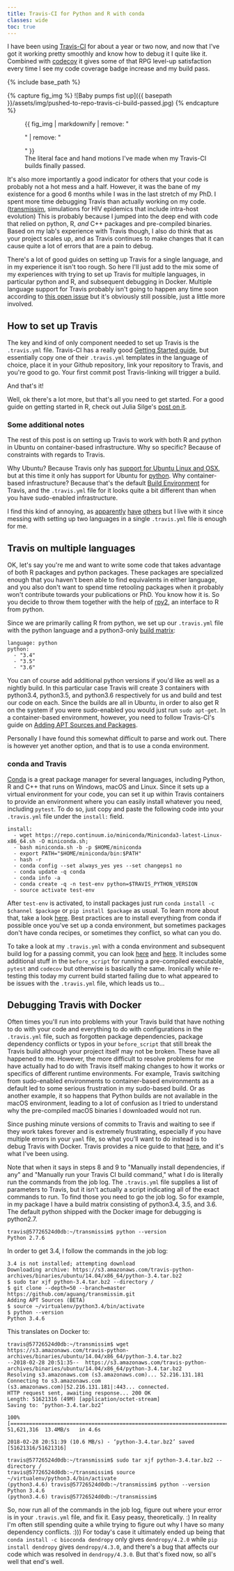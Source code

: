 ```yaml
---
title: Travis-CI for Python and R with conda
classes: wide
toc: true
---
```


I have been using [Travis-CI](travis-ci.org) for about a year or two now, and now that I've got it working pretty smoothly and know how to debug it I quite like it. Combined with [codecov](https://codecov.io/) it gives some of that RPG level-up satisfaction every time I see my code coverage badge increase and my build pass.

{% include base_path %}

{% capture fig_img %}
![Baby pumps fist up]({{ basepath }}/assets/img/pushed-to-repo-travis-ci-build-passed.jpg)
{% endcapture %}

<figure>
  {{ fig_img | markdownify | remove: "<p>" | remove: "</p>" }}
  <figcaption>The literal face and hand motions I've made when my Travis-CI builds finally passed.</figcaption>
</figure>

It's also more importantly a good indicator for others that your code is probably not a hot mess and a half. However, it was the bane of my existence for a good 6 months while I was in the last stretch of my PhD. I spent more time debugging Travis than actually working on my code. ([transmissim](https://github.com/aguang/transmissim), simulations for HIV epidemics that include intra-host evolution) This is probably because I jumped into the deep end with code that relied on python, R, *and* C++ packages and pre-compiled binaries. Based on my lab's experience with Travis though, I also do think that as your project scales up, and as Travis continues to make changes that it can cause quite a lot of errors that are a pain to debug.

There's a lot of good guides on setting up Travis for a single language, and in my experience it isn't too rough. So here I'll just add to the mix some of my experiences with trying to set up Travis for multiple languages, in particular python and R, and subsequent debugging in Docker. Multiple language support for Travis probably isn't going to happen any time soon according to [this open issue](https://github.com/travis-ci/travis-ci/issues/4090) but it's obviously still possible, just a little more involved.

## How to set up Travis
The key and kind of only component needed to set up Travis is the `.travis.yml` file. Travis-CI has a really good [Getting Started guide](https://docs.travis-ci.com/user/getting-started/), but essentially copy one of their `.travis.yml` templates in the language of choice, place it in your Github repository, link your repository to Travis, and you're good to go. Your first commit post Travis-linking will trigger a build.

And that's it!

Well, ok there's a lot more, but that's all you need to get started. For a good guide on getting started in R, check out Julia Silge's [post on it]((https://juliasilge.com/blog/beginners-guide-to-travis/)).

### Some additional notes

The rest of this post is on setting up Travis to work with both R and python in Ubuntu on container-based infrastructure. Why so specific? Because of constraints with regards to Travis.

Why Ubuntu? Because Travis only has [support for Ubuntu Linux and OSX](https://docs.travis-ci.com/user/multi-os/), but at this time it only has support for Ubuntu for [python](https://docs.travis-ci.com/user/languages/python/). Why container-based infrastructure? Because that's the default [Build Environment](https://docs.travis-ci.com/user/reference/overview/) for Travis, and the `.travis.yml` file for it looks quite a bit different than when you have sudo-enabled infrastructure.

I find this kind of annoying, as [apparently](https://stackoverflow.com/questions/32535195/how-to-run-tests-on-centos-7-with-travis-ci) [have](https://github.com/travis-ci/travis-ci/issues/2312) [others](https://eddelbuettel.github.io/r-travis/) but I live with it since messing with setting up two languages in a single `.travis.yml` file is enough for me.

## Travis on multiple languages

OK, let's say you're me and want to write some code that takes advantage of both R packages and python packages. These packages are specialized enough that you haven't been able to find equivalents in either language, and you also don't want to spend time retooling packages when it probably won't contribute towards your publications or PhD. You know how it is. So you decide to throw them together with the help of [rpy2](https://rpy2.bitbucket.io/), an interface to R from python.

Since we are primarily calling R from python, we set up our `.travis.yml` file with the python language and a python3-only [build matrix](https://docs.travis-ci.com/user/customizing-the-build/#Build-Matrix):

~~~
language: python
python:
  - "3.4"
  - "3.5"
  - "3.6"
~~~

You can of course add additional python versions if you'd like as well as a nightly build. In this particular case Travis will create 3 containers with python3.4, python3.5, and python3.6 respectively for us and build and test our code on each. Since the builds are all in Ubuntu, in order to also get R on the system if you were sudo-enabled you would just run `sudo apt-get`. In a container-based environment, however, you need to follow Travis-CI's guide on [Adding APT Sources and Packages](https://docs.travis-ci.com/user/installing-dependencies/#Installing-Packages-on-Container-Based-Infrastructure).

Personally I have found this somewhat difficult to parse and work out. There is however yet another option, and that is to use a conda environment.

### conda and Travis

[Conda](https://conda.io/docs/) is a great package manager for several languages, including Python, R and C++ that runs on Windows, macOS and Linux. Since it sets up a virtual environment for your code, you can set it up within Travis containers to provide an environment where you can easily install whatever you need, including `pytest`. To do so, just copy and paste the following code into your `.travis.yml` file under the `install:` field.

~~~
install:
  - wget https://repo.continuum.io/miniconda/Miniconda3-latest-Linux-x86_64.sh -O miniconda.sh;
  - bash miniconda.sh -b -p $HOME/miniconda
  - export PATH="$HOME/miniconda/bin:$PATH"
  - hash -r
  - conda config --set always_yes yes --set changeps1 no
  - conda update -q conda
  - conda info -a
  - conda create -q -n test-env python=$TRAVIS_PYTHON_VERSION
  - source activate test-env
 ~~~

After `test-env` is activated, to install packages just run `conda install -c $channel $package` or `pip install $package` as usual. To learn more about that, take a look [here](https://conda.io/docs/user-guide/tasks/manage-pkgs.html). Best practices are to install everything from conda if possible once you've set up a conda environment, but sometimes packages don't have conda recipes, or sometimes they conflict, so what can you do.

To take a look at my `.travis.yml` with a conda environment and subsequent build log for a passing commit, you can look [here](https://github.com/aguang/transmissim/blob/b634f6009c42c2820da75fda2e46a60fef55f848/.travis.yml) and [here](https://travis-ci.org/aguang/transmissim/jobs/347627528). It includes some additional stuff in the `before_script` for running a pre-compiled executable, `pytest` and `codecov` but otherwise is basically the same. Ironically while re-testing this today my current build started failing due to what appeared to be issues with the `.travis.yml` file, which leads us to...

## Debugging Travis with Docker

Often times you'll run into problems with your Travis build that have nothing to do with your code and everything to do with configurations in the `.travis.yml` file, such as forgotten package dependencies, package dependency conflicts or typos in your `before_script` that still break the Travis build although your project itself may not be broken. These have all happened to me. However, the more difficult to resolve problems for me have actually had to do with Travis itself making changes to how it works or specifics of different runtime environments. For example, Travis switching from sudo-enabled environments to container-based environments as a default led to some serious frustration in my sudo-based build. Or as another example, it so happens that Python builds are not available in the macOS environment, leading to a lot of confusion as I tried to understand why the pre-compiled macOS binaries I downloaded would not run.

Since pushing minute versions of commits to Travis and waiting to see if they work takes forever and is extremely frustrating, especially if you have multiple errors in your `yaml` file, so what you'll want to do instead is to debug Travis with Docker. Travis provides a nice guide to that [here](https://docs.travis-ci.com/user/common-build-problems/#Troubleshooting-Locally-in-a-Docker-Image), and it's what I've been using.

Note that when it says in steps 8 and 9 to "Manually install dependencies, if any" and "Manually run your Travis CI build command," what I do is literally run the commands from the job log. The `.travis.yml` file supplies a list of parameters to Travis, but it isn't actually a script indicating all of the exact commands to run. To find those you need to go the job log. So for example, in my package I have a build matrix consisting of python3.4, 3.5, and 3.6. The default python shipped with the Docker image for debugging is python2.7.

~~~
travis@57726524d0db:~/transmissim$ python --version
Python 2.7.6
~~~

In order to get 3.4, I follow the commands in the job log:

~~~
3.4 is not installed; attempting download
Downloading archive: https://s3.amazonaws.com/travis-python-archives/binaries/ubuntu/14.04/x86_64/python-3.4.tar.bz2
$ sudo tar xjf python-3.4.tar.bz2 --directory /
$ git clone --depth=50 --branch=master https://github.com/aguang/transmissim.git 
Adding APT Sources (BETA)
$ source ~/virtualenv/python3.4/bin/activate
$ python --version
Python 3.4.6
~~~

This translates on Docker to:

~~~
travis@57726524d0db:~/transmissim$ wget https://s3.amazonaws.com/travis-python-archives/binaries/ubuntu/14.04/x86_64/python-3.4.tar.bz2
--2018-02-28 20:51:35--  https://s3.amazonaws.com/travis-python-archives/binaries/ubuntu/14.04/x86_64/python-3.4.tar.bz2
Resolving s3.amazonaws.com (s3.amazonaws.com)... 52.216.131.181
Connecting to s3.amazonaws.com (s3.amazonaws.com)|52.216.131.181|:443... connected.
HTTP request sent, awaiting response... 200 OK
Length: 51621316 (49M) [application/octet-stream]
Saving to: ‘python-3.4.tar.bz2’

100%[=======================================================================================>] 51,621,316  13.4MB/s   in 4.6s   

2018-02-28 20:51:39 (10.6 MB/s) - ‘python-3.4.tar.bz2’ saved [51621316/51621316]

travis@57726524d0db:~/transmissim$ sudo tar xjf python-3.4.tar.bz2 --directory /
travis@57726524d0db:~/transmissim$ source ~/virtualenv/python3.4/bin/activate
(python3.4.6) travis@57726524d0db:~/transmissim$ python --version
Python 3.4.6
(python3.4.6) travis@57726524d0db:~/transmissim$ 
~~~

So, now run all of the commands in the job log, figure out where your error is in your `.travis.yml` file, and fix it. Easy peasy, theoretically. :) In reality I'm often still spending quite a while trying to figure out why I have so many dependency conflicts. :))) For today's case it ultimately ended up being that `conda install -c bioconda dendropy` only gives `dendropy/4.2.0` while `pip install dendropy` gives `dendropy/4.3.0`, and there's a bug that affects our code which was resolved in `dendropy/4.3.0`. But that's fixed now, so all's well that end's well.